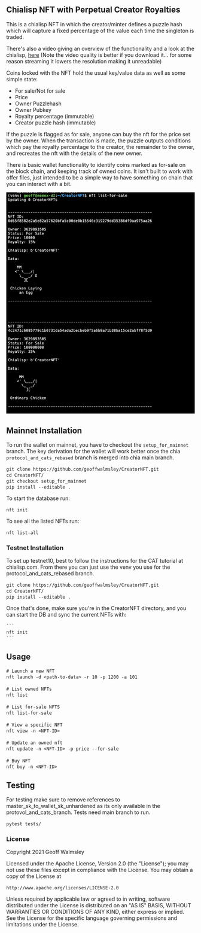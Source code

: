 ## Chialisp NFT with Perpetual Creator Royalties

This is a chialisp NFT in which the creator/minter defines a puzzle hash which will capture a fixed percentage of the value each time the singleton is traded.

There's also a video giving an overview of the functionality and a look at the chialisp, [here](https://drive.google.com/file/d/120Ky-LiDOOwsTEBtSmEKLBTChcrNUQda/view?usp=sharing) (Note the video quality is better if you download it... for some reason streaming it lowers the resolution making it unreadable)


Coins locked with the NFT hold the usual key/value data as well as some simple state:
* For sale/Not for sale
* Price
* Owner Puzzlehash
* Owner Pubkey
* Royalty percentage (immutable)
* Creator puzzle hash (immutable)

If the puzzle is flagged as for sale, anyone can buy the nft for the price set by the owner. When the transaction is made, the puzzle outputs conditions which pay the royalty percentage to the creator, the remainder to the owner, and recreates the nft with the details of the new owner.

There is basic wallet functionality to identify coins marked as for-sale on the block chain, and keeping track of owned coins. It isn't built to work with offer files, just intended to be a simple way to have something on chain that you can interact with a bit.

![Screenshot](screenshot.png)


## Mainnet Installation
To run the wallet on mainnet, you have to checkout the `setup_for_mainnet` branch. The key derivation for the wallet will work better once the chia `protocol_and_cats_rebased` branch is merged into chia main branch.

```
git clone https://github.com/geoffwalmsley/CreatorNFT.git
cd CreatorNFT/
git checkout setup_for_mainnet
pip install --editable .
```

To start the database run:

```
nft init
```

To see all the listed NFTs run:

```
nft list-all
```



### Testnet Installation

To set up testnet10, best to follow the instructions for the CAT tutorial at chialisp.com. From there you can just use the venv you use for the protocol_and_cats_rebased branch.



  ```
  git clone https://github.com/geoffwalmsley/CreatorNFT.git
  cd CreatorNFT/
  pip install --editable .
  ```

Once that's done, make sure you're in the CreatorNFT directory, and you can start the DB and sync the current NFTs with:

	```
	nft init
	```


## Usage


   ```
   # Launch a new NFT
   nft launch -d <path-to-data> -r 10 -p 1200 -a 101

   # List owned NFTs
   nft list

   # List for-sale NFTS
   nft list-for-sale

   # View a specific NFT
   nft view -n <NFT-ID>

   # Update an owned nft
   nft update -n <NFT-ID> -p price --for-sale

   # Buy NFT
   nft buy -n <NFT-ID>
   ```

## Testing

For testing make sure to remove references to master_sk_to_wallet_sk_unhardened as its only available in the protovol_and_cats_branch. Tests need main branch to run.


```
pytest tests/
```

### License
Copyright 2021 Geoff Walmsley

Licensed under the Apache License, Version 2.0 (the "License");
you may not use these files except in compliance with the License.
You may obtain a copy of the License at

    http://www.apache.org/licenses/LICENSE-2.0

Unless required by applicable law or agreed to in writing, software
distributed under the License is distributed on an "AS IS" BASIS,
WITHOUT WARRANTIES OR CONDITIONS OF ANY KIND, either express or implied.
See the License for the specific language governing permissions and
limitations under the License.
